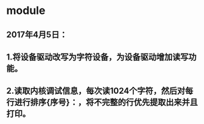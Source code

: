 # module
## 2017年4月5日：
## 1.将设备驱动改写为字符设备，为设备驱动增加读写功能。
## 2.读取内核调试信息，每次读1024个字符，然后对每行进行排序{序号}：，将不完整的行优先提取出来并且打印。

